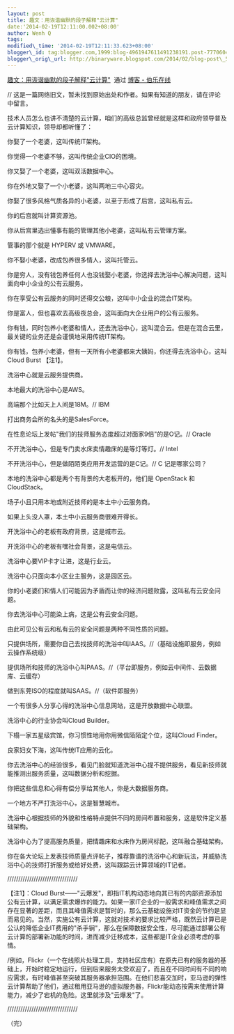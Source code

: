 ```yaml
--- 
layout: post 
title: 趣文：用诙谐幽默的段子解释"云计算" 
date:'2014-02-19T12:11:00.002+08:00' 
author: Wenh Q
tags:
modified\_time: '2014-02-19T12:11:33.623+08:00' 
blogger\_id: tag:blogger.com,1999:blog-4961947611491238191.post-7770604349434494172
blogger\_orig\_url: http://binaryware.blogspot.com/2014/02/blog-post\_5391.html
---
```

[趣文：用诙谐幽默的段子解释"云计算"](http://blog.jobbole.com/59774/)  通过
[博客 - 伯乐在线](http://blog.jobbole.com/)





//
这是一篇网络旧文，暂未找到原始出处和作者。如果有知道的朋友，请在评论中留言。



技术人员怎么也讲不清楚的云计算，咱们的高级总监曾经就是这样和政府领导普及云计算知识，领导却都听懂了：



你娶了一个老婆，这叫传统IT架构。



你觉得一个老婆不够，这叫传统企业CIO的困境。



你又娶了一个老婆，这叫双活数据中心。



你在外地又娶了一个小老婆，这叫两地三中心容灾。



你娶了很多风格气质各异的小老婆，以至于形成了后宫，这叫私有云。



你的后宫就叫计算资源池。



你从后宫里选出懂事有能的管理其他小老婆，这叫私有云管理方案。



管事的那个就是 HYPERV 或 VMWARE。



你不娶小老婆，改成包养很多情人，这叫托管云。



你是穷人，没有钱包养任何人也没钱娶小老婆，你选择去洗浴中心解决问题，这叫面向中小企业的公有云服务。



你在享受公有云服务的同时还得交公粮，这叫中小企业的混合IT架构。



你是富人，但也喜欢去高级夜总会，这叫面向大企业用户的公有云服务。



你有钱，同时包养小老婆和情人，还去洗浴中心，这叫混合云。但是在混合云里，最关键的业务还是会谨慎地采用传统IT架构。



你有钱，包养小老婆，但有一天所有小老婆都来大姨妈，你还得去洗浴中心，这叫Cloud
Burst 【注1】。



洗浴中心就是云服务提供商。



本地最大的洗浴中心是AWS。



高端那个比如天上人间是18M。// IBM



打出商务会所的名头的是SalesForce。



在性息论坛上发帖"我们的技师服务态度超过对面家9倍"的是O记。// Oracle



不开洗浴中心，但是专门卖水床卖情趣床的是等灯等灯。// Intel



不开洗浴中心，但是做陌陌类应用开发运营的是C记。// C 记是哪家公司？



本地的洗浴中心都是两个有背景的大老板开的，他们是 OpenStack 和
CloudStack。



场子小且只用本地或附近技师的是本土中小云服务商。



如果上头没人罩，本土中小云服务商很难开得长。



开洗浴中心的老板有政府背景，这是城市云。



开洗浴中心的老板有嘿社会背景，这是电信云。



洗浴中心要VIP卡才让进，这是行业云。



洗浴中心只面向本小区业主服务，这是园区云。



你的小老婆们和情人们可能因为矛盾而让你的经济问题败露，这叫私有云安全问题。



你去洗浴中心可能染上病，这是公有云安全问题。



由此可见公有云和私有云的安全问题是两种不同性质的问题。



只提供场所，需要你自己去找技师的洗浴中叫IAAS。//（基础设施即服务，例如云操作系统级）



提供场所和技师的洗浴中心叫PAAS。//（平台即服务，例如云中间件、云数据库、云缓存）



做到东莞ISO的程度就叫SAAS。//（软件即服务）



一个有很多人分享心得的洗浴中心信息网站，这是开放数据中心联盟。



洗浴中心的行业协会叫Cloud Builder。



下榻一家五星级宾馆，你习惯性地用你用微信陌陌定个位，这叫Cloud Finder。



良家妇女下海，这叫传统IT应用的云化。



你去洗浴中心的经验很多，看见门脸就知道洗浴中心提不提供服务，看见新技师就能推测出服务质量，这叫数据分析和挖掘。



你把这些信息和心得有偿分享给其他人，你是大数据服务商。



一个地方不严打洗浴中心，这是智慧城市。



洗浴中心根据技师的外貌和性格特点提供不同的房间布置和服务，这是软件定义基础架构。



洗浴中心为了提高服务质量，把情趣床和水床作为房间标配，这叫融合基础架构。



你在各大论坛上发表技师质量点评帖子，推荐靠谱的洗浴中心和新玩法，并威胁洗浴中心的技师打折服务或给好处费，这叫跟踪云计算领域的IT记者。







////////////////////////////////



【注1】：Cloud
Burst——"云爆发"，即指IT机构动态地向其已有的内部资源添加公有云计算，以满足需求爆炸的能力。如果一家IT企业的一般需求和峰值需求之间存在显著的差距，而且其峰值需求是暂时的，那么云基础设施对IT资金的节约是显而易见的。当然，实施公有云计算，这就对技术的要求比较严格，既然云计算已是公认的降低企业IT费用的"杀手锏"，那么在保障数据安全性，尽可能通过部署公有云计算的部署新功能的时间，进而减少迁移成本，这些都是IT企业必须考虑的事情。



/例如，Flickr（一个在线照片处理工具，支持社区应有）在原先已有的服务器的基础上，开始时稳定地运行，但到后来服务太受欢迎了，而且在不同时间有不同的响应需求，有时峰值甚至突破其服务器承担范围。在他们悲喜交加时，亚马逊的弹性云计算帮助了他们，通过租用亚马逊的虚拟服务器，Flickr能动态按需来使用计算能力，减少了宕机的危险。这里就涉及"云爆发"了。



////////////////////////////////



（完）

